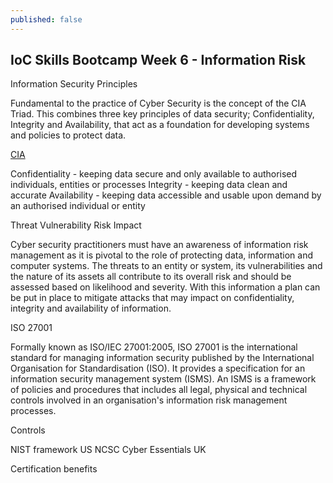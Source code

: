 ```yaml
---
published: false
---
```


## IoC Skills Bootcamp Week 6 - Information Risk

Information Security Principles

Fundamental to the practice of Cyber Security is the concept of the CIA Triad. This combines three key principles of data security; Confidentiality, Integrity and Availability, that act as a foundation for developing systems and policies to protect data.

[CIA](/docs/assets/CIATriad.PNG)

Confidentiality - keeping data secure and only available to authorised individuals, entities or processes
Integrity - keeping data clean and accurate
Availability - keeping data accessible and usable upon demand by an authorised individual or entity

Threat
Vulnerability
Risk
Impact

Cyber security practitioners must have an awareness of information risk management as it is pivotal to the role of protecting data, information and computer systems. The threats to an entity or system, its vulnerabilities and the nature of its assets all contribute to its overall risk and should be assessed based on likelihood and severity. With this information a plan can be put in place to mitigate attacks that may impact on confidentiality, integrity and availability of information.

ISO 27001

Formally known as ISO/IEC 27001:2005, ISO 27001 is the international standard for managing information security published by the International Organisation for Standardisation (ISO). It provides a specification for an information security management system (ISMS). An ISMS is a framework of policies and procedures that includes all legal, physical and technical controls involved in an organisation's information risk management processes.

Controls

NIST framework US
NCSC Cyber Essentials UK

Certification benefits
